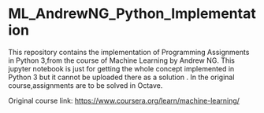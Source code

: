 # ML_AndrewNG_Python_Implementation
This repository contains the implementation of Programming Assignments in Python 3,from the course of Machine Learning by Andrew NG.
This jupyter notebook is just for getting the whole concept implemented in Python 3 but it cannot be uploaded there as a solution
.
In the original course,assignments are to be solved in Octave.





Original course link: https://www.coursera.org/learn/machine-learning/
